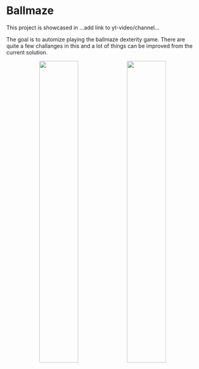 # Ballmaze
This project is showcased in ...add link to yt-video/channel...

The goal is to automize playing the ballmaze dexterity game. There are quite a few challanges in this and a lot of things can be improved from the current solution. 

<p align="center">
  <img src="./docs/wood_maze.gif" width="45%" />
  <img src="./docs/my_maze.gif" width="45%" />
</p>


<!-- [image](docs/more_words.md) -->
